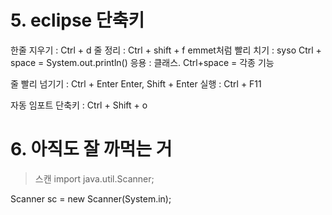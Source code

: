 # 5. eclipse 단축키
한줄 지우기 : Ctrl + d
줄 정리 : Ctrl + shift + f
emmet처럼 빨리 치기 : syso Ctrl + space = System.out.println()
응용 : 클래스. Ctrl+space = 각종 기능

줄 빨리 넘기기 : Ctrl + Enter Enter, Shift + Enter
실행 : Ctrl + F11

자동 임포트 단축키 : Ctrl + Shift + o


# 6. 아직도 잘 까먹는 거
>스캔
import java.util.Scanner;
>
Scanner sc = new Scanner(System.in);

